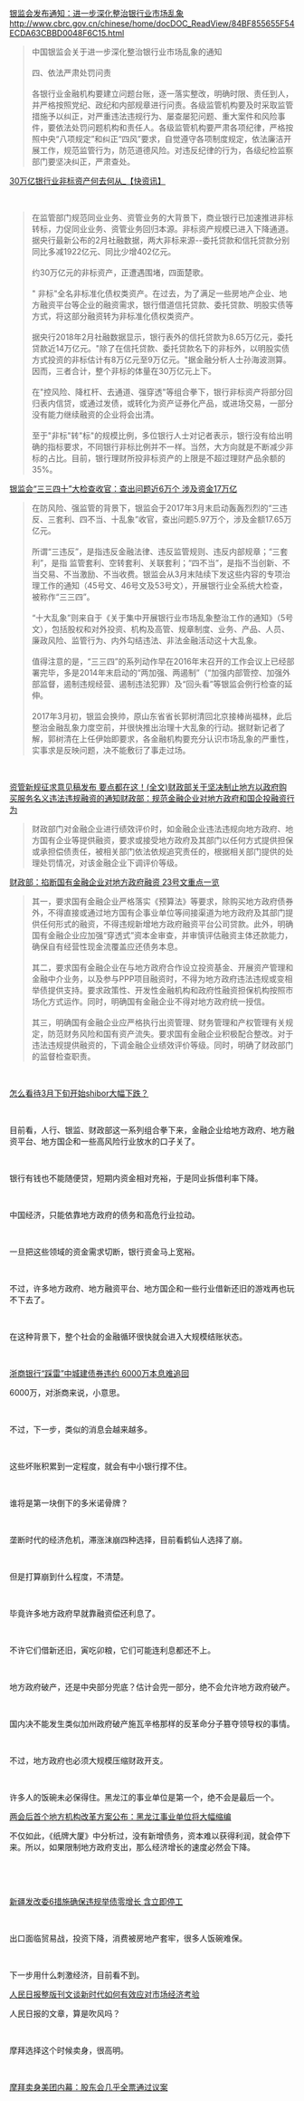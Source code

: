 <p></p><a href="http://link.zhihu.com/?target=http%3A//news.eastday.com/eastday/13news/auto/news/china/20180114/u7ai7343088.html" data-draft-node="block" data-draft-type="link-card" data-image="https://pica.zhimg.com/v2-f6048c3628fcff9706092feace944d09_qhd.jpg?source=d16d100b" data-image-width="303" data-image-height="115" class=" wrap external" target="_blank" rel="nofollow noreferrer">银监会发布通知：进一步深化整治银行业市场乱象</a><a href="http://link.zhihu.com/?target=http%3A//www.cbrc.gov.cn/chinese/home/docDOC_ReadView/84BF855655F54ECDA63CBBD0048F6C15.html" data-draft-node="block" data-draft-type="link-card" class=" external" target="_blank" rel="nofollow noreferrer"><span class="invisible">http://www.</span><span class="visible">cbrc.gov.cn/chinese/hom</span><span class="invisible">e/docDOC_ReadView/84BF855655F54ECDA63CBBD0048F6C15.html</span><span class="ellipsis"></span></a><blockquote data-pid="8XtVK-mC">中国银监会关于进一步深化整治银行业市场乱象的通知<br><br>四、依法严肃处罚问责<br><br>各银行业金融机构要建立问题台账，逐一落实整改，明确时限、责任到人，并严格按照党纪、政纪和内部规章进行问责。各级监管机构要及时采取监管措施予以纠正，对严重违法违规行为、屡查屡犯问题、重大案件和风险事件，要依法处罚问题机构和责任人。各级监管机构要严肃各项纪律，严格按照中央“八项规定”和纠正“四风”要求，自觉遵守各项制度规定，依法廉洁开展工作，规范监管行为，防范道德风险。对违反纪律的行为，各级纪检监察部门要坚决纠正，严肃查处。</blockquote><a href="http://link.zhihu.com/?target=http%3A//sh.qihoo.com/pc/9e2204fb2725e1e01%3Fsign%3D360_e39369d1" data-draft-node="block" data-draft-type="link-card" class=" wrap external" target="_blank" rel="nofollow noreferrer">30万亿银行业非标资产何去何从_【快资讯】</a><p><br></p><blockquote data-pid="WZZfh0pU">在监管部门规范同业业务、资管业务的大背景下，商业银行已加速推进非标转标，力促同业业务、资管业务回归本源。非标资产规模已进入下降通道。据央行最新公布的2月社融数据，两大非标来源--委托贷款和信托贷款分别同比多减1922亿元、同比少增402亿元。<br><br>约30万亿元的非标资产，正遭遇围堵，四面楚歌。<br><br>" 非标"全名非标准化债权类资产。在过去，为了满足一些房地产企业、地方融资平台等企业的融资需求，银行借道信托贷款、委托贷款、明股实债等方式，将这部分融资转为非标准化债权类资产。<br><br>据央行2018年2月社融数据显示，银行表外的信托贷款为8.65万亿元，委托贷款近14万亿元。"除了在信托贷款、委托贷款名下的非标外，以明股实债方式投资的非标估计有8万亿元至9万亿元。"据金融分析人士孙海波测算。因而，三者合计，整个非标的体量在30万亿元上下。<br><br>在"控风险、降杠杆、去通道、强穿透"等组合拳下，银行非标资产将部分回归表内信贷，或通过发债，或转化为资产证券化产品，或进场交易，一部分没有能力继续融资的企业将会出清。<br><br>至于"非标"转"标"的规模比例，多位银行人士对记者表示，银行没有给出明确的指标要求，不同银行非标比例并不一样。当然，大方向就是不断减少非标的占比。目前，银行理财所投非标资产的上限是不超过理财产品余额的35%。</blockquote><a href="http://link.zhihu.com/?target=http%3A//www.jpm.cn/article-49223-1.html" data-draft-node="block" data-draft-type="link-card" data-image="https://picx.zhimg.com/v2-748d0816fc20bc848f9214781c3c86a3_l.jpg?source=d16d100b" data-image-width="113" data-image-height="112" class=" wrap external" target="_blank" rel="nofollow noreferrer">银监会“三三四十”大检查收官：查出问题近6万个 涉及资金17万亿</a><blockquote data-pid="fV5mgnH7">在防风险、强监管的背景下，银监会于2017年3月末启动轰轰烈烈的“三违反、三套利、四不当、十乱象”收官，查出问题5.97万个，涉及金额17.65万亿元。<br><br>所谓“三违反”，是指违反金融法律、违反监管规则、违反内部规章；“三套利”，是指 监管套利、空转套利、关联套利；“四不当”，是指不当创新、不当交易、不当激励、不当收费。银监会从3月末陆续下发这些内容的专项治理工作的通知（45号文、46号文及53号文），开展银行业全系统大检查，被称作“三三四”。<br><br>“十大乱象”则来自于《关于集中开展银行业市场乱象整治工作的通知》（5号文），包括股权和对外投资、机构及高管、规章制度、业务、产品、人员、廉政风险、监管行为、内外勾结违法、非法金融活动这十大乱象。<br><br>值得注意的是，“三三四”的系列动作早在2016年末召开的工作会议上已经部署完毕，多是2014年末启动的“两加强、两遏制”（“加强内部管控、加强外部监督，遏制违规经营、遏制违法犯罪）及“回头看”等银监会例行检查的延伸。<br><br>2017年3月初，银监会换帅，原山东省省长郭树清回北京接棒尚福林，此后整治金融乱象力度空前，并很快推出治理十大乱象的行动。据财新记者了解，郭树清在上任伊始即要求，各金融机构要充分认识市场乱象的严重性，实事求是反映问题，决不能敷衍了事走过场。</blockquote><p><br></p><a href="http://link.zhihu.com/?target=http%3A//finance.ifeng.com/a/20171117/15799908_0.shtml" data-draft-node="block" data-draft-type="link-card" data-image="https://picx.zhimg.com/v2-fd0a61acd043673e9fcbb5edfaf3eefa_l.jpg?source=d16d100b" data-image-width="300" data-image-height="300" class=" wrap external" target="_blank" rel="nofollow noreferrer">资管新规征求意见稿发布 要点都在这！(全文)</a><a href="http://link.zhihu.com/?target=https%3A//www.czj.sh.gov.cn/zys_8908/zcfg_8983/zcfb_8985/zfcg_9033/201706/t20170608_175473.shtml" data-draft-node="block" data-draft-type="link-card" class=" wrap external" target="_blank" rel="nofollow noreferrer">财政部关于坚决制止地方以政府购买服务名义违法违规融资的通知</a><a href="http://link.zhihu.com/?target=http%3A//finance.sina.com.cn/roll/2018-03-30/doc-ifystuys0687834.shtml" data-draft-node="block" data-draft-type="link-card" class=" wrap external" target="_blank" rel="nofollow noreferrer">财政部：规范金融企业对地方政府和国企投融资行为</a><blockquote data-pid="_8AhHl_N">财政部门对金融企业进行绩效评价时，如金融企业违法违规向地方政府、地方国有企业等提供融资，要求或接受地方政府及其部门以任何方式提供担保或承担偿债责任，被相关部门依法依规追究责任的，根据相关部门提供的处理处罚情况，对该金融企业下调评价等级。</blockquote><a href="http://link.zhihu.com/?target=http%3A//baijiahao.baidu.com/s%3Fid%3D1596508040573396423%26wfr%3Dspider%26for%3Dpc" data-draft-node="block" data-draft-type="link-card" data-image="https://picx.zhimg.com/v2-be96df7c63ada7777ddd3dd028b431c7_l.jpg?source=d16d100b" data-image-width="200" data-image-height="200" class=" wrap external" target="_blank" rel="nofollow noreferrer">财政部：掐断国有金融企业对地方政府融资 23号文重点一览</a><blockquote data-pid="fq10ZBBR">其一，要求国有金融企业严格落实《预算法》等要求，除购买地方政府债券外，不得直接或通过地方国有企事业单位等间接渠道为地方政府及其部门提供任何形式的融资，不得违规新增地方政府融资平台公司贷款。此外，明确国有金融企业应加强“穿透式”资本金审查，并审慎评估融资主体还款能力，确保自有经营性现金流覆盖应还债务本息。<br><br>其二，要求国有金融企业在与地方政府合作设立投资基金、开展资产管理和金融中介业务，以及参与PPP项目融资时，不得为地方政府违法违规或变相举债提供支持。要求政策性、开发性金融机构和政府性融资担保机构按照市场化方式运作。同时，明确国有金融企业不得对地方政府统一授信。<br><br>其三，明确国有金融企业应严格执行出资管理、财务管理和产权管理有关规定，防范财务风险和国有资产流失。要求国有金融企业积极配合整改。对于违法违规提供融资的，下调金融企业绩效评价等级。同时，明确了财政部门的监督检查职责。</blockquote><p><br></p><a href="https://www.zhihu.com/question/271107718/answer/360094679" data-draft-node="block" data-draft-type="link-card" class="internal">怎么看待3月下旬开始shibor大幅下跌？</a><p><br></p><p data-pid="mC-8mf1z">目前看，人行、银监、财政部这一系列组合拳下来，金融企业给地方政府、地方融资平台、地方国企和一些高风险行业放水的口子关了。</p><p><br></p><p data-pid="Rd6f3I6O">银行有钱也不能随便贷，短期内资金相对充裕，于是同业拆借利率下降。</p><p><br></p><p data-pid="7SqBYM6r">中国经济，只能依靠地方政府的债务和高危行业拉动。</p><p><br></p><p data-pid="baw2-f6n">一旦把这些领域的资金需求切断，银行资金马上宽裕。</p><p><br></p><p data-pid="_A890P5j">不过，许多地方政府、地方融资平台、地方国企和一些行业借新还旧的游戏再也玩不下去了。</p><p><br></p><p data-pid="_EhX7FSM">在这种背景下，整个社会的金融循环很快就会进入大规模结账状态。</p><p><br></p><a href="http://link.zhihu.com/?target=http%3A//finance.sina.com.cn/money/bank/bank_hydt/2018-04-08/doc-ifyvtmxc7216049.shtml" data-draft-node="block" data-draft-type="link-card" class=" wrap external" target="_blank" rel="nofollow noreferrer">浙商银行“踩雷”中城建债券违约 6000万本息难追回</a><p data-pid="4JlhNp2k">6000万，对浙商来说，小意思。</p><p><br></p><p data-pid="stfmYFga">不过，下一步，类似的消息会越来越多。</p><p><br></p><p data-pid="FHqf3zwX">这些坏账积累到一定程度，就会有中小银行撑不住。</p><p><br></p><p data-pid="9QDiNO2y">谁将是第一块倒下的多米诺骨牌？</p><p><br></p><p data-pid="KGAdploj">垄断时代的经济危机，滞涨沫崩四种选择，目前看鹤仙人选择了崩。</p><p><br></p><p data-pid="ZGFg18KA">但是打算崩到什么程度，不清楚。</p><p><br></p><p data-pid="uAGL9ozU">毕竟许多地方政府早就靠融资偿还利息了。</p><p><br></p><p data-pid="DATsZURr">不许它们借新还旧，寅吃卯粮，它们可能连利息都还不上。</p><p><br></p><p data-pid="kmUV3TOS">地方政府破产，还是中央部分兜底？估计会兜一部分，绝不会允许地方政府破产。</p><p><br></p><p data-pid="EftHvipW">国内决不能发生类似加州政府破产施瓦辛格那样的反革命分子篡夺领导权的事情。</p><p><br></p><p data-pid="uZ3mYdqE">不过，地方政府也必须大规模压缩财政开支。</p><p><br></p><p data-pid="Z-QpLGBj">许多人的饭碗未必保得住。黑龙江的事业单位是第一个，绝不会是最后一个。</p><a href="http://link.zhihu.com/?target=http%3A//www.thepaper.cn/newsDetail_forward_2049629" data-draft-node="block" data-draft-type="link-card" data-image="https://picx.zhimg.com/v2-728b05c8666fb3908b583726a5a5cebd_qhd.jpg?source=d16d100b" data-image-width="600" data-image-height="334" class=" wrap external" target="_blank" rel="nofollow noreferrer">两会后首个地方机构改革方案公布：黑龙江事业单位将大幅缩编</a><p data-pid="Pljkvn3s">不仅如此，《纸牌大厦》中分析过，没有新增债务，资本难以获得利润，就会停下来。所以，如果限制地方政府支出，那么经济增长的速度必然会下降。</p><p><br></p><p><br></p><a href="http://link.zhihu.com/?target=http%3A//finance.sina.com.cn/money/bond/market/2018-04-03/doc-ifysuuxz9981272.shtml" data-draft-node="block" data-draft-type="link-card" data-image="https://picx.zhimg.com/v2-a6a5b289a3f100e7a29ccb21a0736729_qhd.jpg?source=d16d100b" data-image-width="550" data-image-height="412" class=" wrap external" target="_blank" rel="nofollow noreferrer">新疆发改委6措施确保违规举债零增长 含立即停工</a><p><br></p><p data-pid="Hfk94WGO">出口面临贸易战，投资下降，消费被房地产套牢，很多人饭碗难保。</p><p><br></p><p data-pid="4NR2P0-X">下一步用什么刺激经济，目前看不到。</p><a href="http://link.zhihu.com/?target=http%3A//finance.sina.com.cn/china/gncj/2018-04-08/doc-ifyvtmxc6923883.shtml" data-draft-node="block" data-draft-type="link-card" data-image="https://picx.zhimg.com/v2-9f7318279111764381c7f97e4f591906_qhd.jpg?source=d16d100b" data-image-width="550" data-image-height="412" class=" wrap external" target="_blank" rel="nofollow noreferrer">人民日报整版刊文谈新时代如何有效应对市场经济考验</a><p data-pid="a7pxToP1">人民日报的文章，算是吹风吗？</p><p><br></p><p data-pid="34sMzu3m">摩拜选择这个时候卖身，很高明。</p><p><br></p><a href="http://link.zhihu.com/?target=http%3A//36kr.com/p/5127570.html" data-draft-node="block" data-draft-type="link-card" data-image="https://picx.zhimg.com/v2-ab979d3b9278e2b6f5f62e3aadbb8aeb_qhd.jpg?source=d16d100b" data-image-width="520" data-image-height="300" class=" wrap external" target="_blank" rel="nofollow noreferrer">摩拜卖身美团内幕：股东会几乎全票通过议案</a><p></p>